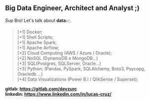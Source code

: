 ## Big Data Engineer, Architect and Analyst ;)
Sup Bro!
Let's talk about <b>data</b>📈.

> [+1] Docker; <br>
> [+1] Shell Scripts;<br>
> [+1] Apache Spark; <br>
> [+1] Apache Airflow; <br>
> [+2] Cloud Computing (AWS / Azure / Oracle); <br>
> [+2] NoSQL (DynamoDB e MongoDB...) <br>
> [+3] SQL(Postgres, SQLServer, Oracle...) <br>
> [+3] Python; (Pandas, PySpark, SQLAlchemy, Boto3, Psycopg, Oracledb ...)<br>
> [+4] Data Visualizations (Power B.I / QlikSense / Superset); <br>

<b>gitlab: https://gitlab.com/devzurc</b><br>
<b>linkedin: https://www.linkedin.com/in/lucas-cruz/</b>




